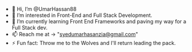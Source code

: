 - 👋 Hi, I’m @UmarHassan88
- 👀 I’m interested in Front-End and Full Stack Development.
- 🌱 I’m currently learning Front End Frameworks and paving my way for a Full Stack dev.
- 📫 Reach me at -> "syedumarhasanzia@gmail.com"
- ⚡ Fun fact: Throw me to the Wolves and I'll return leading the pack.

<!---
UmarHassan88/UmarHassan88 is a ✨ special ✨ repository because its `README.md` (this file) appears on your GitHub profile.
You can click the Preview link to take a look at your changes.
--->
